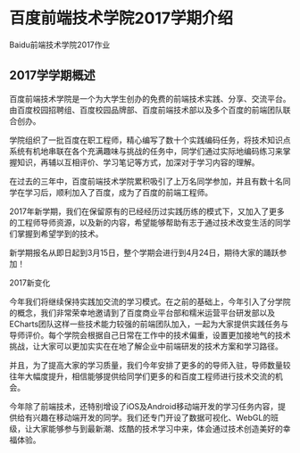 # 百度前端技术学院2017学期介绍
Baidu前端技术学院2017作业
## 2017学学期概述

百度前端技术学院是一个为大学生创办的免费的前端技术实践、分享、交流平台。由百度校园招聘组、百度校园品牌部、百度前端技术部以及多个百度的前端团队联合创办。
 
学院组织了一批百度在职工程师，精心编写了数十个实践编码任务，将技术知识点系统有机地串联在各个充满趣味与挑战的任务中，同学们通过实际地编码练习来掌握知识，再辅以互相评价、学习笔记等方式，加深对于学习内容的理解。
 
在过去的三年中，百度前端技术学院累积吸引了上万名同学参加，并且有数十名同学在学习后，顺利加入了百度，成为了百度的前端工程师。
 
2017年新学期，我们在保留原有的已经经历过实践历练的模式下，又加入了更多的工程师导师资源，以及新的内容，希望能够帮助有志于通过技术改变生活的同学们掌握到希望学到的技术。
 
新学期报名从即日起到3月15日，整个学期会进行到4月24日，期待大家的踊跃参加！

2017新变化

今年我们将继续保持实践加交流的学习模式。在之前的基础上，今年引入了分学院的概念，我们非常荣幸地邀请到了百度商业平台部和糯米运营平台研发部以及ECharts团队这样一些技术能力较强的前端团队加入，一起为大家提供实践任务与导师评价。每个学院会根据自己日常在工作中的技术偏重，设置更加接地气的技术挑战，让大家可以更加实实在在地了解企业中前端研发的技术方案和学习路径。

并且，为了提高大家的学习质量，我们今年安排了更多的的导师入驻，导师数量较往年大幅度提升，相信能够提供给同学们更多的和百度工程师进行技术交流的机会。

今年除了前端技术，还特别增设了iOS及Android移动端开发的学习任务内容，提供给有兴趣在移动端开发的同学。我们还专门开设了数据可视化、WebGL的班级，让大家能够参与到最新潮、炫酷的技术学习中来，体会通过技术创造美好的幸福体验。
